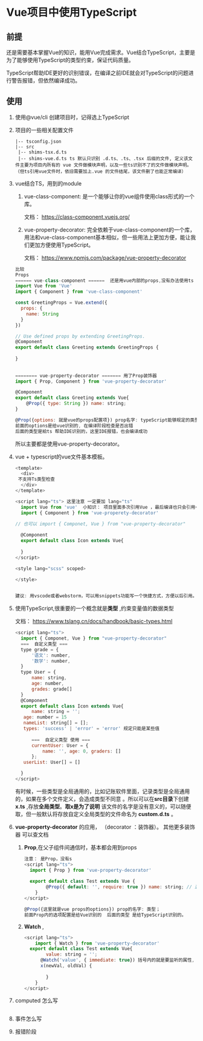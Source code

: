 # Vue项目中使用TypeScript

## 前提

​		还是需要基本掌握Vue的知识，能用Vue完成需求。Vue结合TypeScript，主要是为了能够使用TypeScript的类型约束，保证代码质量。

​		TypeScript帮助IDE更好的识别错误，在编译之前IDE就会对TypeScript的问题进行警告报错，但依然编译成功。

## 使用

1. 使用@vue/cli 创建项目时，记得选上TypeScript

2. 项目的一些相关配置文件

   ```JS
   |-- tsconfig.json
   |-- src
   	|-- shims-tsx.d.ts 
   	|-- shims-vue.d.ts ts 默认只识别 .d.ts、.ts、.tsx 后缀的文件, 定义该文件主要为项目内所有的 vue 文件做模块声明，以及一些ts识别不了的文件做模块声明。（但ts引用vue文件时，依旧需要加上.vue 的文件结尾，该文件删了也能正常编译）
   ```

3. vue结合TS，用到的module

   1. vue-class-component:  是一个能够让你的vue组件使用class形式的一个库。

      文档： https://class-component.vuejs.org/

   2. vue-property-decorator:  完全依赖于vue-class-component的一个库，用法和vue-class-component基本相似，但一些用法上更加方便，能让我们更加方便使用TypeScript。

      文档： https://www.npmjs.com/package/vue-property-decorator

   ```js
   比较
   Props
   ====== vue-class-component ======  还是用vue内部的props,没有办法使用ts
   import Vue from 'Vue'
   import { Component } from 'vue-class-component'
   
   const GreetingProps = Vue.extend({
     props: {
       name: String
     }
   })
   
   // Use defined props by extending GreetingProps.
   @Component
   export default class Greeting extends GreetingProps {
       
   }
       
       
   ======== vue-property-decorator ======= 用了Prop装饰器
   import { Prop, Component } from 'vue-property-decorator'
   
   @Component
   export default class Greeting extends Vue{
       @Prop({ type: String }) name: string;
   }
   
   @Prop({options: 就是vue的props配置项}) prop名字: typeScript能够规定的类型。
   前面的options是给vue识别的, 在编译阶段检查是否出错
   后面的类型是給ts 帮助IDE识别的，这里IDE报错，也会编译成功
   ```

   所以主要都是使用vue-property-decorator。

   

4. vue + typescript的vue文件基本模板。

   ```js
   <template>
     <div>
   	不支持Ts类型检查
     </div>
   </template>
   
   <script lang="ts"> 这里注意 一定要加 lang="ts"
     import Vue from 'vue'  小知识： 项目里面多次引用Vue ，最后编译也只会引用一次，不用担心重复问题
     import { Component } from 'vue-properety-decorator'
   	
   // 也可以 import { Componet, Vue } from "vue-property-decorator"
   
     @Component	
     export default class Icon extends Vue{
         
     }
   </script>
   
   <style lang="scss" scoped>
   
   </style>
       
   
   建议: 用vscode或者webstorm，可以用snippets功能写一个快捷方式，方便以后引用。
   
   ```
5. 使用TypeScript,很重要的一个概念就是**类型** ,约束变量值的数据类型 

   文档： https://www.tslang.cn/docs/handbook/basic-types.html 

   ```js
   <script lang="ts">
     import { Componet, Vue } from "vue-property-decorator"
     ===  自定义类型 ===
     type grade = {
         '语文': number,
         '数学': number,
     }    
     type User = {
         name: string,
         age: number,
         grades: grade[]
     }
     @Component	
     export default class Icon extends Vue{
         name: string = '';
   	  age: number = 15
   	  nameList: string[] = [];
   	  types: 'success' | 'error' = 'error' 规定只能是某些值
         
         ===  自定义类型 使用 ===
         currentUser: User = {
             name: '', age: 0, graders: []
         };    
   	  userList: User[] = []
   
     }
   </script>  
   ```

   ​		有时候，一些类型是全局通用的，比如记账软件里面，记录类型是全局通用的，如果在多个文件定义，会造成类型不同意 。所以可以在**src目录**下创建 **x.ts** ,存放**全局类型**。**取x是为了说明** 该文件的名字是没有意义的，可以随便取，但一般默认将存放自定义全局类型的文件命名为 **custom.d.ts** 。



6. **vue-property-decorator** 的应用， （decorator ：装饰器）。 其他更多装饰器 可以查文档 

   1. **Prop**,在父子组件间通信时，基本都会用到props

      ```js
      注意： 是Prop，没有s
      <script lang="ts">
      	import { Prop } from 'vue-property-decorator'
      	
      	export default class Test extends Vue {
              @Prop({ default: '', require: true }) name: string; // 这里注意 不能赋值，这里赋值了，vscode是检查不出来的，但是在编译的时候，就会报错 因为Vue的props不能赋值。
          }
      </script>
      
      @Prop({这里就是vue props的options}) prop的名字: 类型；
      前面Prop内的选项配置是给Vue识别的  后面的类型 是给TypeScript识别的。
      ```

   2. **Watch** , 

      ```js
      <script lang="ts">
          import { Watch } from 'vue-property-decorator'
      	export default class Test extends Vue{
              value: string = '';
      		@Watch('value', { immediate: true}) 括号内的就是要监听的属性, 配置
      		x(newVal, oldVal) {
                  
              }
          }
      </script>
      ```

7. computed 怎么写

   ```js
   
   ```

   

8. 事件怎么写

9. 报错阶段